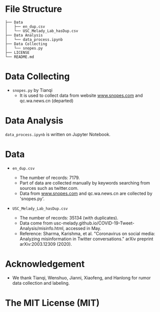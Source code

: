 # File Structure
```
├── Data
│   ├── en_dup.csv
│   └── USC_Melady_Lab_hasDup.csv
├── Data Analysis
│   └── data_process.ipynb
├── Data Collecting
│   └── snopes.py
├── LICENSE
└── README.md
```

# Data Collecting  
- `snopes.py` by Tianqi
  - It is used to collect data from website www.snopes.com and qc.wa.news.cn (departed)

# Data Analysis  
`data_process.ipynb` is written on Jupyter Notebook.  


# Data
- `en_dup.csv` 
  - The number of records: 7179.   
  - Part of data are collected manually by keywords searching from sources such as twitter.com.  
  - Data from www.snopes.com and qc.wa.news.cn are collected by 'snopes.py'.  

- `USC_Melady_Lab_hasDup.csv` 
  - The number of records: 35134 (with duplicates).  
  - Data come from usc-melady.github.io/COVID-19-Tweet-Analysis/misinfo.html, accessed in May.  
  - Reference: Sharma, Karishma, et al. "Coronavirus on social media: Analyzing misinformation in Twitter conversations."   arXiv preprint arXiv:2003.12309 (2020).
  
  
# Acknowledgement
- We thank Tianqi, Wenshuo, Jianni, Xiaofeng, and Hanlong for rumor data collection and labeling.  

# The MIT License (MIT)

